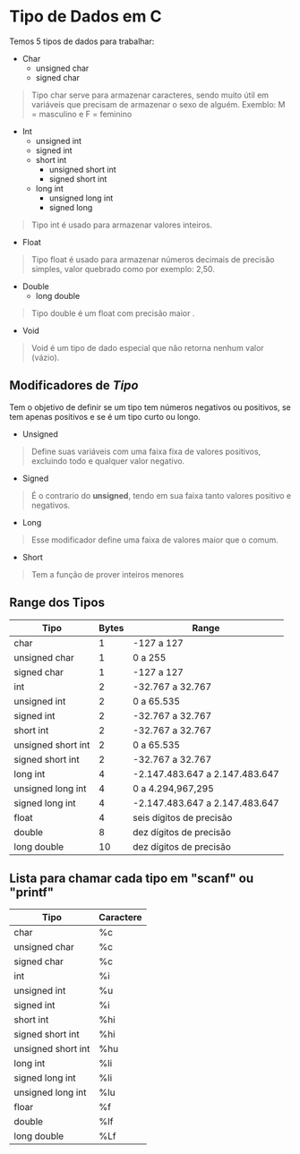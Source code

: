 # Tipo de Dados em C

Temos 5 tipos de dados para trabalhar:

- Char 
	- unsigned char
	- signed char
> Tipo char serve para armazenar caracteres, sendo muito útil em variáveis que precisam de armazenar o sexo de alguém.
Exemblo: M = masculino e F = feminino

- Int
	- unsigned int
	- signed int
	- short int
		- unsigned short int
		- signed short int
	- long int
		- unsigned long int
		- signed long 
> Tipo int é usado para armazenar valores inteiros.

- Float
> Tipo float é usado para armazenar números decimais de precisão simples, valor quebrado como por exemplo: 2,50.

- Double 
	- long double 
> Tipo double é um float com precisão maior .

- Void
> Void é um tipo de dado especial que não retorna nenhum valor (vázio).

## Modificadores de ***Tipo***

Tem o objetivo de definir se um tipo tem números negativos ou positivos, se tem apenas positivos e se é um tipo curto ou longo.

- Unsigned
> Define suas variáveis com uma faixa fixa de valores positivos, excluindo todo e qualquer valor negativo.

- Signed
> É o contrario do **unsigned**, tendo em sua faixa tanto valores positivo e negativos.

- Long
> Esse modificador define uma faixa de valores maior que o comum.

- Short
> Tem a função de prover inteiros menores

## Range dos Tipos

|Tipo|Bytes|Range|
|-|-|-|
|char|1|-127 a 127|
|unsigned char|1|0 a 255|
|signed char|1|-127 a 127|
|int|2|-32.767 a 32.767|
|unsigned int|2|0 a 65.535|
|signed int|2|-32.767 a 32.767|
|short int|2|-32.767 a 32.767|
|unsigned short int|2|0 a 65.535|
|signed short int|2|-32.767 a 32.767|
|long int|4|-2.147.483.647 a 2.147.483.647|
|unsigned long int|4|0 a 4.294,967,295|
|signed long int|4|-2.147.483.647 a 2.147.483.647|
|float|4|seis dígitos de precisão|
|double|8|dez dígitos de precisão|
|long double|10|dez dígitos de precisão|

## Lista para chamar cada tipo em **"scanf"** ou **"printf"**

|Tipo|Caractere|
|-|-|
|char|%c|
|unsigned char|%c|
|signed char|%c|
|int|%i|
|unsigned int|%u|
|signed int|%i|
|short int|%hi|
|signed short int|%hi|
|unsigned short int|%hu|
|long int|%li|
|signed long int|%li|
|unsigned long int|%lu|
|floar|%f|
|double|%lf|
|long double|%Lf|